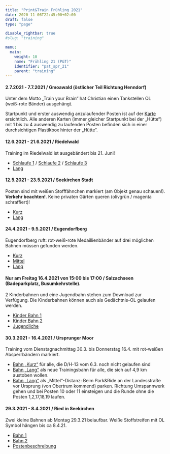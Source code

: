 ```yaml
---
title: "Print&Train Frühling 2021"
date: 2020-11-06T22:45:00+02:00
draft: false
type: "page"

disable_rightbar: true
#slug: "training"

menu:
  main:
    weight: 10
    name: "Frühling 21 (P&T)"
    identifier: "pat_spr_21"
    parent: "training"
---
```


#### 2.7.2021 - 7.7.2021 / Gmoawald (östlicher Teil Richtung Henndorf)

Unter dem Motto „Train your Brain“ hat Christian einen Tankstellen OL (weiß-rote Bänder) ausgehängt.

Startpunkt und erster auswendig anzulaufender Posten ist auf der [Karte](Gmoawald_Tankstellen_OLJuli21.pdf) ersichtlich. Alle anderen Karten (immer gleicher Startpunkt bei der „Hütte“) mit 1 bis zu 4 auswendig zu laufenden Posten befinden sich in einer durchsichtigen Plastikbox hinter der „Hütte“.

#### 12.6.2021 - 21.6.2021 / Riedelwald

Training im Riedelwald ist ausgebändert bis 21. Juni!

+ [Schlaufe 1](Training%20Riedelwald%20Juni21.Schlaufe%201.pdf) / [Schlaufe 2](Training%20Riedelwald%20Juni21.Schlaufe%202.pdf) / [Schlaufe 3](Training%20Riedelwald%20Juni21.Schlaufe%203.pdf)
+ [Lang](Training%20Riedelwald%20Juni21.Long.pdf)

#### 12.5.2021 - 23.5.2021 / Seekirchen Stadt

Posten sind mit weißen Stofffähnchen markiert (am Objekt genau schauen!). **Verkehr beachten!**. Keine privaten Gärten queren (olivgrün / magenta schraffiert)!

+ [Kurz](Kurz_1_4000.pdf)
+ [Lang](Lang_1_4000.pdf)

#### 24.4.2021 - 9.5.2021 / Eugendorfberg

Eugendorfberg ruft: rot-weiß-rote Medaillienbänder auf drei möglichen Bahnen müssen gefunden werden.

+ [Kurz](BahnlegungEugendorfbergTrainingApr021.Kurz.prn.pdf)
+ [Mittel](BahnlegungEugendorfbergTrainingApr021.Mittel.prn.pdf)
+ [Lang](BahnlegungEugendorfbergTrainingApr021.Lang.prn.pdf)

#### **Nur** am Freitag 16.4.2021 von 15:00 bis 17:00 / Salzachseen (Badeparkplatz, Busumkehrstelle).

2 Kinderbahnen und eine Jugendbahn stehen zum Download zur Verfügung. Die Kinderbahnen können auch als Gedächtnis-OL gelaufen werden.

+ [Kinder Bahn 1](BahnenFr16April.Bahn1.pdf)
+ [Kinder Bahn 2](BahnenFr16April.Bahn2.pdf)
+ [Jugendliche](BahnenFr16April.BahnLang.pdf)

#### 30.3.2021 - 16.4.2021 / Ursprunger Moor

Training vom Dienstagnachmittag 30.3. bis Donnerstag 16.4. mit rot-weißen Absperrbändern markiert.

+ [Bahn „Kurz“](Print&Train.Ursprung03.21.Kurz.pdf) für alle, die D/H-13 vom 6.3. noch nicht gelaufen sind
+ [Bahn „Lang“](Print&Train.Ursprung03.21.Lang.pdf) als neue Trainingsbahn für alle, die sich auf 4,9 km austoben wollen.
+ [Bahn „Lang“](Print&Train.Ursprung03.21.Lang.pdf) als „Mittel“-Distanz: Beim Park&Ride an der Landesstraße vor Ursprung (von Obertrum kommend) parken. Richtung Umspannwerk gehen und bei Posten 10 oder 11 einsteigen und die Runde ohne die Posten 1,2,17,18,19 laufen.

#### 29.3.2021 - 8.4.2021 / Ried in Seekirchen

Zwei kleine Bahnen ab Montag 29.3.21 belaufbar. Weiße Stoffstreifen mit OL Symbol hängen bis ca 8.4.21.

+ [Bahn 1](Bahn1.pdf)
+ [Bahn 2](Bahn2.pdf)
+ [Postenbeschreibung](Postenbeschreibung_Kindertraining%20Ried.pdf)
